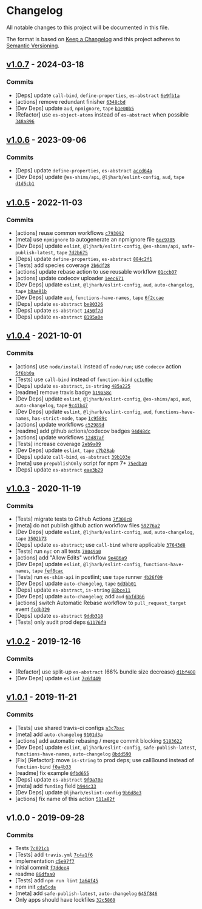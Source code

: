 # Changelog

All notable changes to this project will be documented in this file.

The format is based on [Keep a Changelog](https://keepachangelog.com/en/1.0.0/)
and this project adheres to [Semantic Versioning](https://semver.org/spec/v2.0.0.html).

## [v1.0.7](https://github.com/es-shims/Array.prototype.map/compare/v1.0.6...v1.0.7) - 2024-03-18

### Commits

- [Deps] update `call-bind`, `define-properties`, `es-abstract` [`6e9fb1a`](https://github.com/es-shims/Array.prototype.map/commit/6e9fb1ae81e665c218f337e93eba9a365252eea1)
- [actions] remove redundant finisher [`6348cbd`](https://github.com/es-shims/Array.prototype.map/commit/6348cbdccbbde2cfd536bc5032736bfb044c83c8)
- [Dev Deps] update `aud`, `npmignore`, `tape` [`b1e00b5`](https://github.com/es-shims/Array.prototype.map/commit/b1e00b5a8ae16ebd3fc7214af033888645b98923)
- [Refactor] use `es-object-atoms` instead of `es-abstract` when possible [`348a896`](https://github.com/es-shims/Array.prototype.map/commit/348a896ca9a8741380ce4291238817a20a023841)

## [v1.0.6](https://github.com/es-shims/Array.prototype.map/compare/v1.0.5...v1.0.6) - 2023-09-06

### Commits

- [Deps] update `define-properties`, `es-abstract` [`accd64a`](https://github.com/es-shims/Array.prototype.map/commit/accd64a9aff33e13ad5b6f6f32e738e8d898c076)
- [Dev Deps] update `@es-shims/api`, `@ljharb/eslint-config`, `aud`, `tape` [`d1d5cb1`](https://github.com/es-shims/Array.prototype.map/commit/d1d5cb1bb126140d5ad3d55705e1bf3afcbb40cd)

## [v1.0.5](https://github.com/es-shims/Array.prototype.map/compare/v1.0.4...v1.0.5) - 2022-11-03

### Commits

- [actions] reuse common workflows [`c793092`](https://github.com/es-shims/Array.prototype.map/commit/c793092afae6c6df1a12f83c18b8710993039307)
- [meta] use `npmignore` to autogenerate an npmignore file [`6ec9705`](https://github.com/es-shims/Array.prototype.map/commit/6ec97053be3365748623b9f08460ab0ef98e4a66)
- [Dev Deps] update `eslint`, `@ljharb/eslint-config`, `@es-shims/api`, `safe-publish-latest`, `tape` [`7d2b675`](https://github.com/es-shims/Array.prototype.map/commit/7d2b675dca7a1ccab28dde7c5fab390d6cdc4d8a)
- [Deps] update `define-properties`, `es-abstract` [`884c2f1`](https://github.com/es-shims/Array.prototype.map/commit/884c2f11a9fed3053af348f627b2ff9248c95cfd)
- [Tests] add species coverage [`2b6df28`](https://github.com/es-shims/Array.prototype.map/commit/2b6df287c84751c910d3f01d009600684e2b6255)
- [actions] update rebase action to use reusable workflow [`01ccb07`](https://github.com/es-shims/Array.prototype.map/commit/01ccb07c7f77bc218f54de61b2fff3a0479be037)
- [actions] update codecov uploader [`1eec671`](https://github.com/es-shims/Array.prototype.map/commit/1eec67117364ee2913bd5a16e336b22c9e13ae5d)
- [Dev Deps] update `eslint`, `@ljharb/eslint-config`, `aud`, `auto-changelog`, `tape` [`b8ae81b`](https://github.com/es-shims/Array.prototype.map/commit/b8ae81b535728ca06b2ea976c6be97b9e1262cc7)
- [Dev Deps] update `aud`, `functions-have-names`, `tape` [`6f2ccae`](https://github.com/es-shims/Array.prototype.map/commit/6f2ccaed5367de01519d96ba25a95966f1f30df2)
- [Deps] update `es-abstract` [`be80326`](https://github.com/es-shims/Array.prototype.map/commit/be80326dea4dd9baff2b84fa8cc8891fd74f967e)
- [Deps] update `es-abstract` [`1450f7d`](https://github.com/es-shims/Array.prototype.map/commit/1450f7d8b02eddd30762e7f81d3a8cc721642d4c)
- [Deps] update `es-abstract` [`8195a0e`](https://github.com/es-shims/Array.prototype.map/commit/8195a0e83620fa05ae03e2617b07b6937cfc3733)

## [v1.0.4](https://github.com/es-shims/Array.prototype.map/compare/v1.0.3...v1.0.4) - 2021-10-01

### Commits

- [actions] use `node/install` instead of `node/run`; use `codecov` action [`5f6bb0a`](https://github.com/es-shims/Array.prototype.map/commit/5f6bb0afa3645cc08cf8ea86a609e54c1efe2e00)
- [Tests] use `call-bind` instead of `function-bind` [`cc1e8be`](https://github.com/es-shims/Array.prototype.map/commit/cc1e8be8f569d94c435cc77aa95c92fa286acf25)
- [Deps] update `es-abstract`, `is-string` [`485a225`](https://github.com/es-shims/Array.prototype.map/commit/485a2254c0aced3e888035659b33dabc5ae04b71)
- [readme] remove travis badge [`b19a58c`](https://github.com/es-shims/Array.prototype.map/commit/b19a58cac0f354a18cdd53c2b23fc2eed5895701)
- [Dev Deps] update `eslint`, `@ljharb/eslint-config`, `@es-shims/api`, `aud`, `auto-changelog`, `tape` [`9c41b47`](https://github.com/es-shims/Array.prototype.map/commit/9c41b47b23bb06e5b5b79b8c830822beedade0aa)
- [Dev Deps] update `eslint`, `@ljharb/eslint-config`, `aud`, `functions-have-names`, `has-strict-mode`, `tape` [`1c9589c`](https://github.com/es-shims/Array.prototype.map/commit/1c9589cceaefe2930b8ce01a7639decd80b49d39)
- [actions] update workflows [`c52989d`](https://github.com/es-shims/Array.prototype.map/commit/c52989d548d9c65705e80dc630ca1688b58c7403)
- [readme] add github actions/codecov badges [`94d48dc`](https://github.com/es-shims/Array.prototype.map/commit/94d48dc111f97426f54076b7341883ccab86eec3)
- [actions] update workflows [`12d87af`](https://github.com/es-shims/Array.prototype.map/commit/12d87afe4f1efd5e758367eee21ecee628f41738)
- [Tests] increase coverage [`2eb9a09`](https://github.com/es-shims/Array.prototype.map/commit/2eb9a0983daeae85dc450f307789018138329e7b)
- [Dev Deps] update `eslint`, `tape` [`c7b28ab`](https://github.com/es-shims/Array.prototype.map/commit/c7b28ab73951f428f2919d479df30b7506802896)
- [Deps] update `call-bind`, `es-abstract` [`39b103e`](https://github.com/es-shims/Array.prototype.map/commit/39b103ea6f8ede7ec0990af02b7a5235c408a2e4)
- [meta] use `prepublishOnly` script for npm 7+ [`75edba9`](https://github.com/es-shims/Array.prototype.map/commit/75edba96d1b550fa53c727eaebe5b942be8af338)
- [Deps] update `es-abstract` [`eae3b29`](https://github.com/es-shims/Array.prototype.map/commit/eae3b291fb42246a4615aa27bd3b816e8c8e94ec)

## [v1.0.3](https://github.com/es-shims/Array.prototype.map/compare/v1.0.2...v1.0.3) - 2020-11-19

### Commits

- [Tests] migrate tests to Github Actions [`7f300c8`](https://github.com/es-shims/Array.prototype.map/commit/7f300c8dc386f6452a8a742c3ff1955f79fca448)
- [meta] do not publish github action workflow files [`59276a2`](https://github.com/es-shims/Array.prototype.map/commit/59276a22dbac0a431e422d7056b06a51c565c0ed)
- [Dev Deps] update `eslint`, `@ljharb/eslint-config`, `aud`, `auto-changelog`,  `tape` [`3502b73`](https://github.com/es-shims/Array.prototype.map/commit/3502b73827b0998edd6538ce7728d5fd9933c15f)
- [Deps] update `es-abstract`; use `call-bind` where applicable [`37643d8`](https://github.com/es-shims/Array.prototype.map/commit/37643d8611c54b4b7f159532b4a7ea8fc183cb6b)
- [Tests] run `nyc` on all tests [`78049a0`](https://github.com/es-shims/Array.prototype.map/commit/78049a085944abd2186d9d7fbcf442b19b11d1e7)
- [actions] add "Allow Edits" workflow [`9e486a9`](https://github.com/es-shims/Array.prototype.map/commit/9e486a9865d5874768ed414b1e1cf30ec025fed7)
- [Dev Deps] update `eslint`, `@ljharb/eslint-config`, `functions-have-names`, `tape` [`fef8cac`](https://github.com/es-shims/Array.prototype.map/commit/fef8cac1ed6b3f37fcc8d77e44603d0f885ab4a3)
- [Tests] run `es-shim-api` in postlint; use `tape` runner [`4b26f09`](https://github.com/es-shims/Array.prototype.map/commit/4b26f09fcac54df57fb496ca31f435336e1ef470)
- [Dev Deps] update `auto-changelog`, `tape` [`6d3bb01`](https://github.com/es-shims/Array.prototype.map/commit/6d3bb01f5d092fce194a51d2782133803b8801ee)
- [Deps] update `es-abstract`, `is-string` [`88bce11`](https://github.com/es-shims/Array.prototype.map/commit/88bce1118b8452c9f6c89d68f2f247f1946e89dd)
- [Dev Deps] update `auto-changelog`; add `aud` [`6bfd366`](https://github.com/es-shims/Array.prototype.map/commit/6bfd3666905d45e76a3b988f01720c98619e84a4)
- [actions] switch Automatic Rebase workflow to `pull_request_target` event [`fcdb329`](https://github.com/es-shims/Array.prototype.map/commit/fcdb329c0bb0f23a77c4092dbdbed0e1073b4582)
- [Deps] update `es-abstract` [`9ddb318`](https://github.com/es-shims/Array.prototype.map/commit/9ddb31815b8254a2d1f2fc1e9b37da9b42ed979e)
- [Tests] only audit prod deps [`61176f9`](https://github.com/es-shims/Array.prototype.map/commit/61176f995d0c58348a95f04b8b15aa51ba21711f)

## [v1.0.2](https://github.com/es-shims/Array.prototype.map/compare/v1.0.1...v1.0.2) - 2019-12-16

### Commits

- [Refactor] use split-up `es-abstract` (66% bundle size decrease) [`d1bf408`](https://github.com/es-shims/Array.prototype.map/commit/d1bf408f70ef059bcb8beb28f960073ed4792c23)
- [Dev Deps] update `eslint` [`7c6f449`](https://github.com/es-shims/Array.prototype.map/commit/7c6f449e1b0ec6a7b0c04b1952a6a16d145fa2a1)

## [v1.0.1](https://github.com/es-shims/Array.prototype.map/compare/v1.0.0...v1.0.1) - 2019-11-21

### Commits

- [Tests] use shared travis-ci configs [`a3c7bac`](https://github.com/es-shims/Array.prototype.map/commit/a3c7bac90d35642d683ad7704be4c4bf639ae0ee)
- [meta] add `auto-changelog` [`9101d3a`](https://github.com/es-shims/Array.prototype.map/commit/9101d3a09cc6bb3fd814439ea81664cdf436d75a)
- [actions] add automatic rebasing / merge commit blocking [`5183622`](https://github.com/es-shims/Array.prototype.map/commit/5183622f5819712275e1fbdb16c27c4aae35b3c1)
- [Dev Deps] update `eslint`, `@ljharb/eslint-config`, `safe-publish-latest`, `functions-have-names`, `auto-changelog` [`8bdd590`](https://github.com/es-shims/Array.prototype.map/commit/8bdd5904e505a96f7cfa34cf15618a4b551e9b29)
- [Fix] [Refactor]: move `is-string` to prod deps; use callBound instead of `function-bind` [`f0a4b33`](https://github.com/es-shims/Array.prototype.map/commit/f0a4b33df2268f2e7bdc3f777e0c1d3d85f99a90)
- [readme] fix example [`0fbd655`](https://github.com/es-shims/Array.prototype.map/commit/0fbd655b90b4d7791bd26da4322370230e40aca2)
- [Deps] update `es-abstract` [`9f9a70e`](https://github.com/es-shims/Array.prototype.map/commit/9f9a70ea4666dc644adcd126982bf9095747039a)
- [meta] add `funding` field [`b944c33`](https://github.com/es-shims/Array.prototype.map/commit/b944c3304e142053c6aa34ab69b4fc551e89eb4d)
- [Dev Deps] update `@ljharb/eslint-config` [`9b6d8e3`](https://github.com/es-shims/Array.prototype.map/commit/9b6d8e3390bcf989d940e187eba59f6077d02a7e)
- [actions] fix name of this action [`511a82f`](https://github.com/es-shims/Array.prototype.map/commit/511a82f57071320bb096923f1bba346d9b1c79f2)

## v1.0.0 - 2019-09-28

### Commits

- Tests [`7c021cb`](https://github.com/es-shims/Array.prototype.map/commit/7c021cb73eb1dc791384a85f17f28d3d0c8034fd)
- [Tests] add `travis.yml` [`7c4a1f6`](https://github.com/es-shims/Array.prototype.map/commit/7c4a1f632034cd552be5e179837aaddc44e425cd)
- implementation [`c5e97f7`](https://github.com/es-shims/Array.prototype.map/commit/c5e97f72e70f04166c1eda8d67e21f8c0d7ec973)
- Initial commit [`f7ddee4`](https://github.com/es-shims/Array.prototype.map/commit/f7ddee424d3ea57ba6a8deef32375a74f88d0977)
- readme [`86dfaa0`](https://github.com/es-shims/Array.prototype.map/commit/86dfaa09fc0aba93f5c80813ad3159f61ce37042)
- [Tests] add `npm run lint` [`1a64f45`](https://github.com/es-shims/Array.prototype.map/commit/1a64f457f6b9693c1b56303ded0f0e64253c9704)
- npm init [`cda5cda`](https://github.com/es-shims/Array.prototype.map/commit/cda5cda6fb2b3cd6107d79c1535ded3e4c9cead3)
- [meta] add `safe-publish-latest`, `auto-changelog` [`645f846`](https://github.com/es-shims/Array.prototype.map/commit/645f8465648969b8c908fad098403f3fc112d0e4)
- Only apps should have lockfiles [`32c5860`](https://github.com/es-shims/Array.prototype.map/commit/32c5860900487e6de237ec184d02639eaeea536d)
